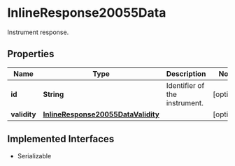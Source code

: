 

# InlineResponse20055Data

Instrument response.

## Properties

Name | Type | Description | Notes
------------ | ------------- | ------------- | -------------
**id** | **String** | Identifier of the instrument. |  [optional]
**validity** | [**InlineResponse20055DataValidity**](InlineResponse20055DataValidity.md) |  |  [optional]


## Implemented Interfaces

* Serializable


